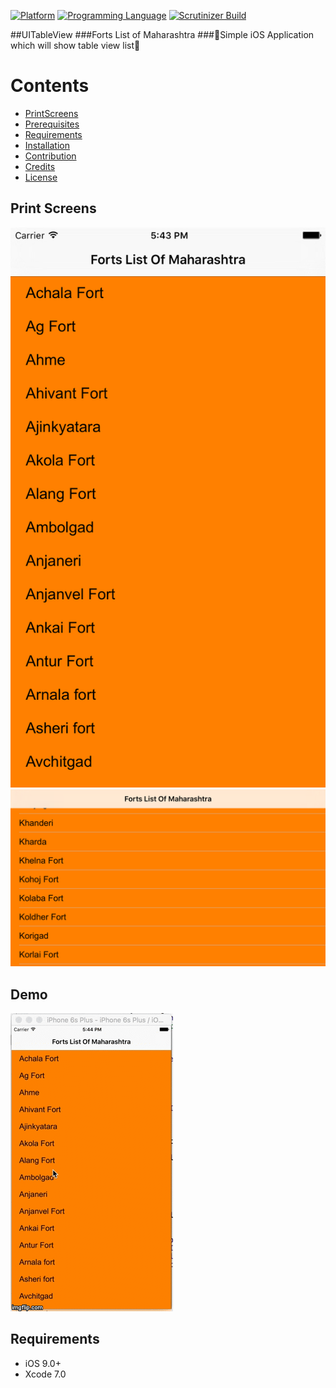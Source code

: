 [![Platform](https://img.shields.io/badge/platform-ios-lightgrey.svg)]()
[![Programming Language](https://img.shields.io/badge/language-objective--c-ff69b4.svg)]()
[![Scrutinizer Build](https://img.shields.io/scrutinizer/build/g/filp/whoops.svg?maxAge=2592000)]()

##UITableView
###Forts List of Maharashtra 
###:triangular_flag_on_post:Simple iOS Application which will show table view list:triangular_flag_on_post:

# Contents

-	[PrintScreens](#PrintScreens)
-	[Prerequisites](#prerequisites)
-	[Requirements](#requirements)
-	[Installation](#installation)
-	[Contribution](#contribution)
-	[Credits](#credits)
-	[License](#license)



## Print Screens

![1](https://github.com/ssamgir/SSSimpleTableView/blob/master/Images/Simulator%20Screen%20Shot%2014-Aug-2016%2C%205.43.24%20PM.png)
![2](https://github.com/ssamgir/SSSimpleTableView/blob/master/Images/Simulator%20Screen%20Shot%2014-Aug-2016%2C%206.00.30%20PM.png)




## Demo

![DEMO]( https://github.com/ssamgir/SSSimpleTableView/blob/master/Images/18wuag.gif)


## Requirements
* iOS 9.0+
* Xcode 7.0

